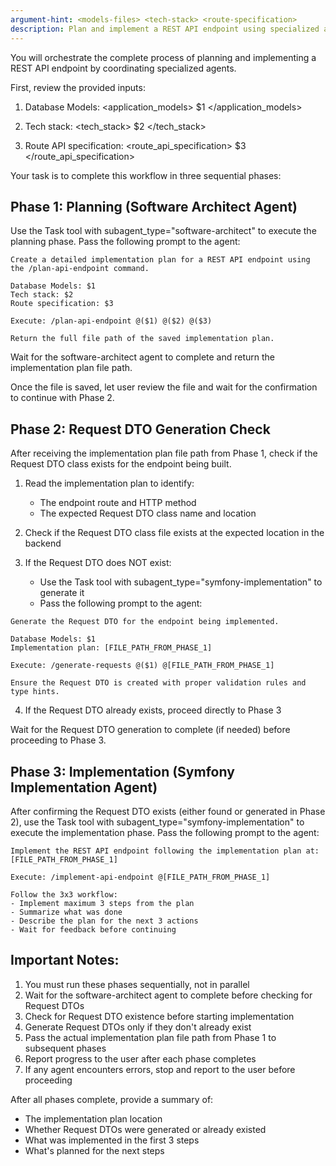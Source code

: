 ```yaml
---
argument-hint: <models-files> <tech-stack> <route-specification>
description: Plan and implement a REST API endpoint using specialized agents
---
```


You will orchestrate the complete process of planning and implementing a REST API endpoint by coordinating specialized agents.

First, review the provided inputs:

1. Database Models:
<application_models>
$1
</application_models>

2. Tech stack:
<tech_stack>
$2
</tech_stack>

3. Route API specification:
<route_api_specification>
$3
</route_api_specification>

Your task is to complete this workflow in three sequential phases:

## Phase 1: Planning (Software Architect Agent)

Use the Task tool with subagent_type="software-architect" to execute the planning phase. Pass the following prompt to the agent:

```
Create a detailed implementation plan for a REST API endpoint using the /plan-api-endpoint command.

Database Models: $1
Tech stack: $2
Route specification: $3

Execute: /plan-api-endpoint @($1) @($2) @($3)

Return the full file path of the saved implementation plan.
```

Wait for the software-architect agent to complete and return the implementation plan file path.

Once the file is saved, let user review the file and wait for the confirmation to continue with Phase 2.

## Phase 2: Request DTO Generation Check

After receiving the implementation plan file path from Phase 1, check if the Request DTO class exists for the endpoint being built.

1. Read the implementation plan to identify:
   - The endpoint route and HTTP method
   - The expected Request DTO class name and location

2. Check if the Request DTO class file exists at the expected location in the backend

3. If the Request DTO does NOT exist:
   - Use the Task tool with subagent_type="symfony-implementation" to generate it
   - Pass the following prompt to the agent:

```
Generate the Request DTO for the endpoint being implemented.

Database Models: $1
Implementation plan: [FILE_PATH_FROM_PHASE_1]

Execute: /generate-requests @($1) @[FILE_PATH_FROM_PHASE_1]

Ensure the Request DTO is created with proper validation rules and type hints.
```

4. If the Request DTO already exists, proceed directly to Phase 3

Wait for the Request DTO generation to complete (if needed) before proceeding to Phase 3.

## Phase 3: Implementation (Symfony Implementation Agent)

After confirming the Request DTO exists (either found or generated in Phase 2), use the Task tool with subagent_type="symfony-implementation" to execute the implementation phase. Pass the following prompt to the agent:

```
Implement the REST API endpoint following the implementation plan at: [FILE_PATH_FROM_PHASE_1]

Execute: /implement-api-endpoint @[FILE_PATH_FROM_PHASE_1]

Follow the 3x3 workflow:
- Implement maximum 3 steps from the plan
- Summarize what was done
- Describe the plan for the next 3 actions
- Wait for feedback before continuing
```

## Important Notes:

1. You must run these phases sequentially, not in parallel
2. Wait for the software-architect agent to complete before checking for Request DTOs
3. Check for Request DTO existence before starting implementation
4. Generate Request DTOs only if they don't already exist
5. Pass the actual implementation plan file path from Phase 1 to subsequent phases
6. Report progress to the user after each phase completes
7. If any agent encounters errors, stop and report to the user before proceeding

After all phases complete, provide a summary of:
- The implementation plan location
- Whether Request DTOs were generated or already existed
- What was implemented in the first 3 steps
- What's planned for the next steps
